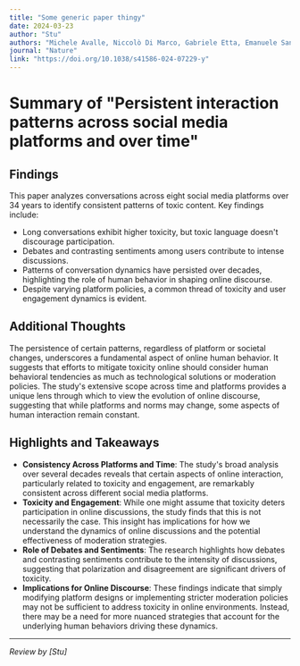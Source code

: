 ```yaml
---
title: "Some generic paper thingy"
date: 2024-03-23
author: "Stu"
authors: "Michele Avalle, Niccolò Di Marco, Gabriele Etta, Emanuele Sangiorgio, Shayan Alipour, Anita Bonetti, Lorenzo Alvisi, Antonio Scala, Andrea Baronchelli, Matteo Cinelli, Walter Quattrociocchi"
journal: "Nature"
link: "https://doi.org/10.1038/s41586-024-07229-y"
---
```

# Summary of "Persistent interaction patterns across social media platforms and over time"

## Findings

This paper analyzes conversations across eight social media platforms over 34 years to identify consistent patterns of toxic content. Key findings include:
- Long conversations exhibit higher toxicity, but toxic language doesn't discourage participation.
- Debates and contrasting sentiments among users contribute to intense discussions.
- Patterns of conversation dynamics have persisted over decades, highlighting the role of human behavior in shaping online discourse.
- Despite varying platform policies, a common thread of toxicity and user engagement dynamics is evident.

## Additional Thoughts

The persistence of certain patterns, regardless of platform or societal changes, underscores a fundamental aspect of online human behavior. It suggests that efforts to mitigate toxicity online should consider human behavioral tendencies as much as technological solutions or moderation policies. The study's extensive scope across time and platforms provides a unique lens through which to view the evolution of online discourse, suggesting that while platforms and norms may change, some aspects of human interaction remain constant.

## Highlights and Takeaways

- **Consistency Across Platforms and Time**: The study's broad analysis over several decades reveals that certain aspects of online interaction, particularly related to toxicity and engagement, are remarkably consistent across different social media platforms.
- **Toxicity and Engagement**: While one might assume that toxicity deters participation in online discussions, the study finds that this is not necessarily the case. This insight has implications for how we understand the dynamics of online discussions and the potential effectiveness of moderation strategies.
- **Role of Debates and Sentiments**: The research highlights how debates and contrasting sentiments contribute to the intensity of discussions, suggesting that polarization and disagreement are significant drivers of toxicity.
- **Implications for Online Discourse**: These findings indicate that simply modifying platform designs or implementing stricter moderation policies may not be sufficient to address toxicity in online environments. Instead, there may be a need for more nuanced strategies that account for the underlying human behaviors driving these dynamics.

---

*Review by [Stu]*


